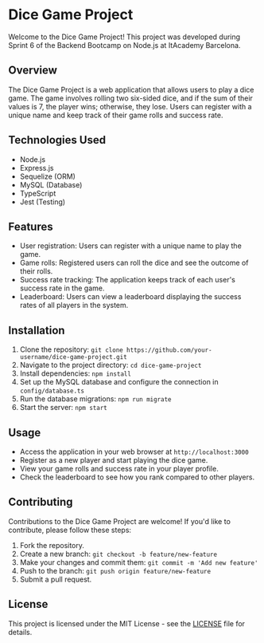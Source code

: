 # Dice Game Project

Welcome to the Dice Game Project! This project was developed during Sprint 6 of the Backend Bootcamp on Node.js at ItAcademy Barcelona.

## Overview

The Dice Game Project is a web application that allows users to play a dice game. The game involves rolling two six-sided dice, and if the sum of their values is 7, the player wins; otherwise, they lose. Users can register with a unique name and keep track of their game rolls and success rate.

## Technologies Used

- Node.js
- Express.js
- Sequelize (ORM)
- MySQL (Database)
- TypeScript
- Jest (Testing)

## Features

- User registration: Users can register with a unique name to play the game.
- Game rolls: Registered users can roll the dice and see the outcome of their rolls.
- Success rate tracking: The application keeps track of each user's success rate in the game.
- Leaderboard: Users can view a leaderboard displaying the success rates of all players in the system.

## Installation

1. Clone the repository: `git clone https://github.com/your-username/dice-game-project.git`
2. Navigate to the project directory: `cd dice-game-project`
3. Install dependencies: `npm install`
4. Set up the MySQL database and configure the connection in `config/database.ts`
5. Run the database migrations: `npm run migrate`
6. Start the server: `npm start`

## Usage

- Access the application in your web browser at `http://localhost:3000`
- Register as a new player and start playing the dice game.
- View your game rolls and success rate in your player profile.
- Check the leaderboard to see how you rank compared to other players.

## Contributing

Contributions to the Dice Game Project are welcome! If you'd like to contribute, please follow these steps:

1. Fork the repository.
2. Create a new branch: `git checkout -b feature/new-feature`
3. Make your changes and commit them: `git commit -m 'Add new feature'`
4. Push to the branch: `git push origin feature/new-feature`
5. Submit a pull request.

## License

This project is licensed under the MIT License - see the [LICENSE](LICENSE) file for details.